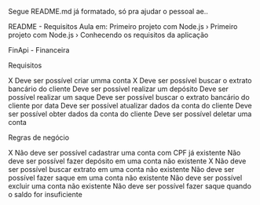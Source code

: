 Segue README.md já formatado, só pra ajudar o pessoal ae..

README - Requisitos
Aula em: Primeiro projeto com Node.js › Primeiro projeto com Node.js › Conhecendo os requisitos da aplicação

FinApi - Financeira

Requisitos

X Deve ser possível criar umma conta
X Deve ser possível buscar o extrato bancário do cliente
Deve ser possível realizar um depósito
Deve ser possível realizar um saque
Deve ser possível buscar o extrato bancário do cliente por data
Deve ser possível atualizar dados da conta do cliente
Deve ser possível obter dados da conta do cliente
Deve ser possível deletar uma conta

Regras de negócio

X Não deve ser possível cadastrar uma conta com CPF já existente
Não deve ser possível fazer depósito em uma conta não existente
X Não deve ser possível buscar extrato em uma conta não existente
Não deve ser possível fazer saque em uma conta não existente
Não deve ser possível excluir uma conta não existente
Não deve ser possível fazer saque quando o saldo for insuficiente
